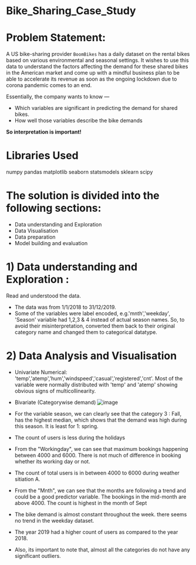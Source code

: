 # Bike_Sharing_Case_Study
# Problem Statement:

A US bike-sharing provider `BoomBikes` has a daily dataset on the rental bikes based on various environmental and seasonal settings. It wishes to use this data to understand the factors affecting the demand for these shared bikes in the American market and come up with a mindful business plan to be able to accelerate its revenue as soon as the ongoing lockdown due to corona pandemic comes to an end.

Essentially, the company wants to know —
- Which variables are significant in predicting the demand for shared bikes.
- How well those variables describe the bike demands

**So interpretation is important!**

# Libraries Used
numpy
pandas
matplotlib
seaborn
statsmodels
sklearn
scipy

# The solution is divided into the following sections: 
- Data understanding and Exploration
- Data Visualisation 
- Data preparation
- Model building and evaluation


# 1) Data understanding and Exploration :
Read and understood the data.
- The data was from 1/1/2018 to 31/12/2019.
- Some of the variables were label encoded, e.g.'mnth','weekday', 'Season' variable had 1,2,3 & 4 instead of actual season names.
So, to avoid their misinterpretation, converted them back to their original category name and changed them to categorical datatype.

# 2) Data Analysis and Visualisation
- Univariate Numerical: 'temp','atemp','hum','windspeed','casual','registered','cnt'. Most of the variable were normally distributed with 'temp' and 'atemp' showing obvious signs of multicollinearity.

- Bivariate (Categorywise demand)
![image](https://github.com/devendra2595/Bike_Sharing_Case_Study/assets/116253033/99eb96ea-97c7-4b7d-b595-bce5c9ec63f1)
- For the variable season, we can clearly see that the category 3 : Fall, has the highest median, which shows that the demand was high during this season. It is least for 1: spring.
- The count of users is less during the holidays
- From the "Workingday", we can see that maximum bookings happening between 4000 and 6000. There is not much of difference in booking whether its working day or not.
- The count of total users is in between 4000 to 6000 during  weather sitiation A.
- From the "Mnth", we can see that the months are following a trend and could be a good predictor variable. The bookings in the mid-month are above 4000. The count is highest in the month of Sept
- The bike demand is almost constant throughout the week. there seems no trend in the weekday dataset.
- The year 2019 had a higher count of users as compared to the year 2018.
- Also, its important to note that, almost all the categories do not have any significant outliers.








